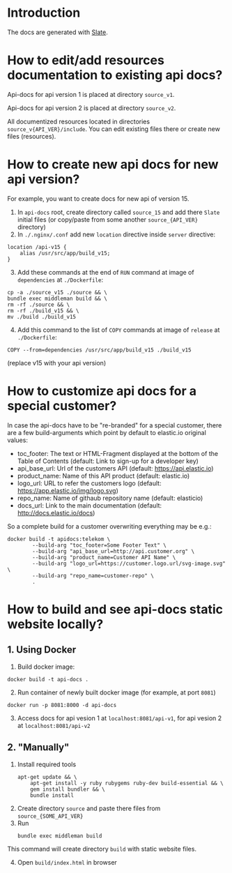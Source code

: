 # Introduction

The docs are generated with [Slate](https://github.com/tripit/slate).

# How to edit/add resources documentation to existing api docs?
Api-docs for api version 1 is placed at directory `source_v1`.

Api-docs for api version 2 is placed at directory `source_v2`.

All documentized resources located in directories `source_v{API_VER}/include`. You can edit existing files there or create new files (resources).

# How to create new api docs for new api version?
For example, you want to create docs for new api of version 15.
1. In `api-docs` root, create directory called `source_15` and add there `Slate` initial files (or copy/paste from some another `source_{API_VER}` directory)
2. In `./.nginx/.conf` add new `location` directive inside `server` directive:
```
location /api-v15 {
    alias /usr/src/app/build_v15;
}
```
3. Add these commands at the end of `RUN` command at image of `dependencies` at `./Dockerfile`:
```
cp -a ./source_v15 ./source && \
bundle exec middleman build && \
rm -rf ./source && \
rm -rf ./build_v15 && \
mv ./build ./build_v15
```
4. Add this command to the list of `COPY` commands at image of `release` at `./Dockerfile`:
```
COPY --from=dependencies /usr/src/app/build_v15 ./build_v15
```
(replace v15 with your api version)

# How to customize api docs for a special customer?
In case the api-docs have to be "re-branded" for a special customer, there are a few build-arguments which point by default to elastic.io original values:
- toc_footer: 
  The text or HTML-Fragment displayed at the bottom of the Table of Contents 
  (default: Link to sign-up for a developer key)
- api_base_url: Url of the customers API (default: https://api.elastic.io)
- product_name: Name of this API product (default: elastic.io)
- logo_url: URL to refer the customers logo (default: https://app.elastic.io/img/logo.svg)
- repo_name: Name of githaub repository name (default: elasticio)
- docs_url: Link to the main documentation (default: http://docs.elastic.io/docs)

So a complete build for a customer overwriting everything may be e.g.:
```
docker build -t apidocs:telekom \
        --build-arg "toc_footer=Some Footer Text" \
        --build-arg "api_base_url=http://api.customer.org" \
        --build-arg "product_name=Customer API Name" \
        --build-arg "logo_url=https://customer.logo.url/svg-image.svg" \
        --build-arg "repo_name=customer-repo" \
        .
```



# How to build and see api-docs static website locally?

## 1. Using Docker

1. Build docker image:
```
docker build -t api-docs .
```
2. Run container of newly built docker image (for example, at port `8081`)
```
docker run -p 8081:8000 -d api-docs
```
3. Access docs for api vesion 1 at `localhost:8081/api-v1`, for api vesion 2 at `localhost:8081/api-v2`



## 2. "Manually"

1. Install required tools
    ```
    apt-get update && \
        apt-get install -y ruby rubygems ruby-dev build-essential && \
        gem install bundler && \
        bundle install
    ```
2. Create directory `source` and paste there files from `source_{SOME_API_VER}`
3. Run
    ```
    bundle exec middleman build
    ```
This command will create directory `build` with static website files.

4. Open `build/index.html` in browser
